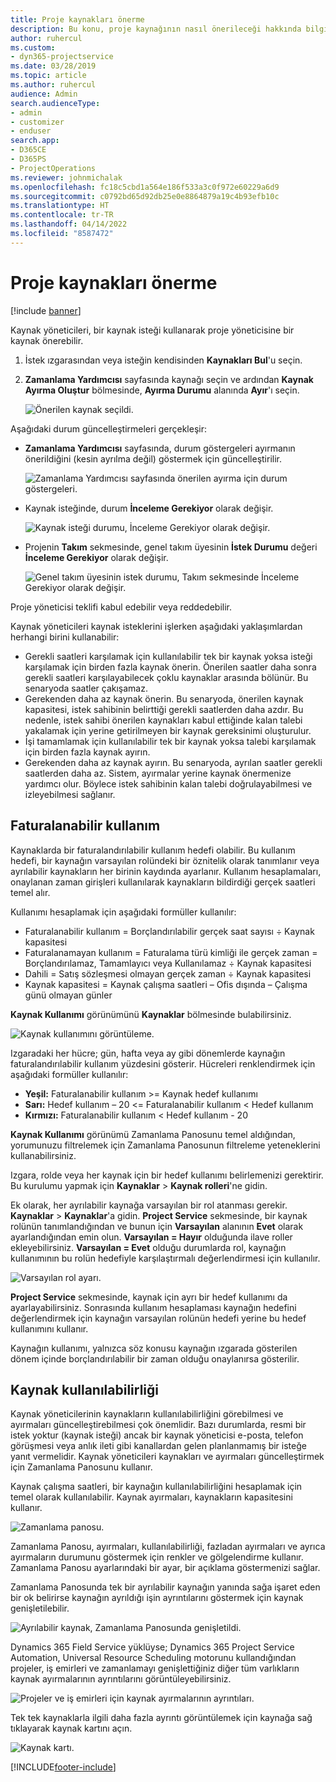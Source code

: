 ```yaml
---
title: Proje kaynakları önerme
description: Bu konu, proje kaynağının nasıl önerileceği hakkında bilgi sağlar.
author: ruhercul
ms.custom:
- dyn365-projectservice
ms.date: 03/28/2019
ms.topic: article
ms.author: ruhercul
audience: Admin
search.audienceType:
- admin
- customizer
- enduser
search.app:
- D365CE
- D365PS
- ProjectOperations
ms.reviewer: johnmichalak
ms.openlocfilehash: fc18c5cbd1a564e186f533a3c0f972e60229a6d9
ms.sourcegitcommit: c0792bd65d92db25e0e8864879a19c4b93efb10c
ms.translationtype: HT
ms.contentlocale: tr-TR
ms.lasthandoff: 04/14/2022
ms.locfileid: "8587472"
---
```

# <a name="propose-project-resources"></a>Proje kaynakları önerme

[!include [banner](../includes/psa-now-project-operations.md)]

Kaynak yöneticileri, bir kaynak isteği kullanarak proje yöneticisine bir kaynak önerebilir.

1. İstek ızgarasından veya isteğin kendisinden **Kaynakları Bul**'u seçin.
2. **Zamanlama Yardımcısı** sayfasında kaynağı seçin ve ardından **Kaynak Ayırma Oluştur** bölmesinde, **Ayırma Durumu** alanında **Ayır**'ı seçin.

    ![Önerilen kaynak seçildi.](media/Resource-Management-image62.png)

Aşağıdaki durum güncelleştirmeleri gerçekleşir:

- **Zamanlama Yardımcısı** sayfasında, durum göstergeleri ayırmanın önerildiğini (kesin ayrılma değil) göstermek için güncelleştirilir.

    ![Zamanlama Yardımcısı sayfasında önerilen ayırma için durum göstergeleri.](media/Resource-Management-image63.png)

- Kaynak isteğinde, durum **İnceleme Gerekiyor** olarak değişir.

    ![Kaynak isteği durumu, İnceleme Gerekiyor olarak değişir.](media/Resource-Management-image64.png)

- Projenin **Takım** sekmesinde, genel takım üyesinin **İstek Durumu** değeri **İnceleme Gerekiyor** olarak değişir.

    ![Genel takım üyesinin istek durumu, Takım sekmesinde İnceleme Gerekiyor olarak değişir.](media/Resource-Management-image48.png)

Proje yöneticisi teklifi kabul edebilir veya reddedebilir.

Kaynak yöneticileri kaynak isteklerini işlerken aşağıdaki yaklaşımlardan herhangi birini kullanabilir:

- Gerekli saatleri karşılamak için kullanılabilir tek bir kaynak yoksa isteği karşılamak için birden fazla kaynak önerin. Önerilen saatler daha sonra gerekli saatleri karşılayabilecek çoklu kaynaklar arasında bölünür. Bu senaryoda saatler çakışamaz.
- Gerekenden daha az kaynak önerin. Bu senaryoda, önerilen kaynak kapasitesi, istek sahibinin belirttiği gerekli saatlerden daha azdır. Bu nedenle, istek sahibi önerilen kaynakları kabul ettiğinde kalan talebi yakalamak için yerine getirilmeyen bir kaynak gereksinimi oluşturulur.
- İşi tamamlamak için kullanılabilir tek bir kaynak yoksa talebi karşılamak için birden fazla kaynak ayırın.
- Gerekenden daha az kaynak ayırın. Bu senaryoda, ayrılan saatler gerekli saatlerden daha az. Sistem, ayırmalar yerine kaynak önermenize yardımcı olur. Böylece istek sahibinin kalan talebi doğrulayabilmesi ve izleyebilmesi sağlanır.

## <a name="billable-utilization"></a>Faturalanabilir kullanım

Kaynaklarda bir faturalandırılabilir kullanım hedefi olabilir. Bu kullanım hedefi, bir kaynağın varsayılan rolündeki bir öznitelik olarak tanımlanır veya ayrılabilir kaynakların her birinin kaydında ayarlanır. Kullanım hesaplamaları, onaylanan zaman girişleri kullanılarak kaynakların bildirdiği gerçek saatleri temel alır.

Kullanımı hesaplamak için aşağıdaki formüller kullanılır:

- Faturalanabilir kullanım = Borçlandırılabilir gerçek saat sayısı ÷ Kaynak kapasitesi
- Faturalanamayan kullanım = Faturalama türü kimliği ile gerçek zaman = Borçlandırılamaz, Tamamlayıcı veya Kullanılamaz ÷ Kaynak kapasitesi
- Dahili = Satış sözleşmesi olmayan gerçek zaman ÷ Kaynak kapasitesi
- Kaynak kapasitesi = Kaynak çalışma saatleri – Ofis dışında – Çalışma günü olmayan günler

**Kaynak Kullanımı** görünümünü **Kaynaklar** bölmesinde bulabilirsiniz.

![Kaynak kullanımını görüntüleme.](media/Resource-Management-image65.png)

Izgaradaki her hücre; gün, hafta veya ay gibi dönemlerde kaynağın faturalandırılabilir kullanım yüzdesini gösterir. Hücreleri renklendirmek için aşağıdaki formüller kullanılır:

- **Yeşil:** Faturalanabilir kullanım \>= Kaynak hedef kullanımı
- **Sarı:** Hedef kullanım – 20 \<= Faturalanabilir kullanım \< Hedef kullanım
- **Kırmızı:** Faturalanabilir kullanım \< Hedef kullanım - 20

**Kaynak Kullanımı** görünümü Zamanlama Panosunu temel aldığından, yorumunuzu filtrelemek için Zamanlama Panosunun filtreleme yeteneklerini kullanabilirsiniz.

Izgara, rolde veya her kaynak için bir hedef kullanımı belirlemenizi gerektirir. Bu kurulumu yapmak için **Kaynaklar** \> **Kaynak rolleri**'ne gidin.

Ek olarak, her ayrılabilir kaynağa varsayılan bir rol atanması gerekir. **Kaynaklar** \> **Kaynaklar**'a gidin. **Project Service** sekmesinde, bir kaynak rolünün tanımlandığından ve bunun için **Varsayılan** alanının **Evet** olarak ayarlandığından emin olun. **Varsayılan = Hayır** olduğunda ilave roller ekleyebilirsiniz. **Varsayılan = Evet** olduğu durumlarda rol, kaynağın kullanımının bu rolün hedefiyle karşılaştırmalı değerlendirmesi için kullanılır.

![Varsayılan rol ayarı.](media/Resource-Management-image67.png)

**Project Service** sekmesinde, kaynak için ayrı bir hedef kullanımı da ayarlayabilirsiniz. Sonrasında kullanım hesaplaması kaynağın hedefini değerlendirmek için kaynağın varsayılan rolünün hedefi yerine bu hedef kullanımını kullanır.

Kaynağın kullanımı, yalnızca söz konusu kaynağın ızgarada gösterilen dönem içinde borçlandırılabilir bir zaman olduğu onaylanırsa gösterilir.

## <a name="resource-availability"></a>Kaynak kullanılabilirliği

Kaynak yöneticilerinin kaynakların kullanılabilirliğini görebilmesi ve ayırmaları güncelleştirebilmesi çok önemlidir. Bazı durumlarda, resmi bir istek yoktur (kaynak isteği) ancak bir kaynak yöneticisi e-posta, telefon görüşmesi veya anlık ileti gibi kanallardan gelen planlanmamış bir isteğe yanıt vermelidir. Kaynak yöneticileri kaynakları ve ayırmaları güncelleştirmek için Zamanlama Panosunu kullanır.

Kaynak çalışma saatleri, bir kaynağın kullanılabilirliğini hesaplamak için temel olarak kullanılabilir. Kaynak ayırmaları, kaynakların kapasitesini kullanır.

![Zamanlama panosu.](media/Resource-Management-image68.png)

Zamanlama Panosu, ayırmaları, kullanılabilirliği, fazladan ayırmaları ve ayrıca ayırmaların durumunu göstermek için renkler ve gölgelendirme kullanır. Zamanlama Panosu ayarlarındaki bir ayar, bir açıklama göstermenizi sağlar.

Zamanlama Panosunda tek bir ayrılabilir kaynağın yanında sağa işaret eden bir ok belirirse kaynağın ayrıldığı işin ayrıntılarını göstermek için kaynak genişletilebilir.

![Ayrılabilir kaynak, Zamanlama Panosunda genişletildi.](media/Resource-Management-image69.png)

Dynamics 365 Field Service yüklüyse; Dynamics 365 Project Service Automation, Universal Resource Scheduling motorunu kullandığından projeler, iş emirleri ve zamanlamayı genişlettiğiniz diğer tüm varlıkların kaynak ayırmalarının ayrıntılarını görüntüleyebilirsiniz.

![Projeler ve iş emirleri için kaynak ayırmalarının ayrıntıları.](media/Resource-Management-image70.png)

Tek tek kaynaklarla ilgili daha fazla ayrıntı görüntülemek için kaynağa sağ tıklayarak kaynak kartını açın.

![Kaynak kartı.](media/Resource-Management-image71.png)


[!INCLUDE[footer-include](../includes/footer-banner.md)]
